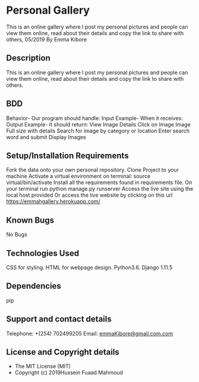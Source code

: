 # Personal Gallery
This is an online gallery where I post my personal pictures and people can view them online, read about their details and copy the link to share with others, 05/2019
By Emma Kibore

## Description
This is an online gallery where I post my personal pictures and people can view them online, read about their details and copy the link to share with others.

## BDD
Behavior- Our program should handle:	Input Example- When it receives:	Output Example- It should return:
View Image Details	Click on Image	Image Full size with details
Search for image by category or location	Enter search word and submit	Display Images

## Setup/Installation Requirements
Fork the data onto your own personal repository.
Clone Project to your machine
Activate a virtual environment on terminal: source virtual/bin/activate
Install all the requirements found in requirements file.
On your terminal run python manage.py runserver
Access the live site using the local host provided
Or access the live website by clicking on this url https://emmahgallery.herokuapp.com/

## Known Bugs
No Bugs

## Technologies Used
CSS for styling.
HTML for webpage design.
Python3.6.
Django 1.11.5

## Dependencies
pip

## Support and contact details
Telephone: +(254) 702499205
Email: emmaKibore@gmail.com.com

## License and Copyright details
* The MIT License (MIT)
* Copyright (c) 2019Hussein Fuaad Mahmoud